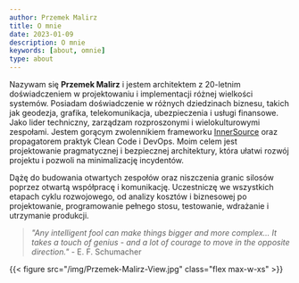 ```yaml
---
author: Przemek Malirz
title: O mnie
date: 2023-01-09
description: O mnie
keywords: [about, omnie]
type: about
---
```


Nazywam się **Przemek Malirz** i jestem architektem z 20-letnim doświadczeniem w projektowaniu i
implementacji różnej wielkości systemów. Posiadam doświadczenie w różnych dziedzinach biznesu,
takich jak geodezja, grafika, telekomunikacja, ubezpieczenia i usługi finansowe. Jako lider techniczny, zarządzam
rozproszonymi i wielokulturowymi zespołami. Jestem gorącym zwolennikiem
frameworku [InnerSource](https://innersourcecommons.org/ "InnerSource") oraz propagatorem
praktyk Clean Code i DevOps. Moim celem jest projektowanie pragmatycznej i bezpiecznej architektury, która ułatwi rozwój
projektu i pozwoli na minimalizację incydentów.

Dążę do budowania otwartych zespołów oraz niszczenia granic silosów poprzez otwartą współpracę i komunikację.
Uczestniczę we wszystkich etapach cyklu rozwojowego, od analizy kosztów i biznesowej po projektowanie, programowanie
pełnego stosu, testowanie, wdrażanie i utrzymanie produkcji.

> _"Any intelligent fool can make things bigger and more complex... It takes a touch of genius - and a lot of courage to
move in the opposite direction."_ - E. F. Schumacher

{{< figure src="/img/Przemek-Malirz-View.jpg" class="flex max-w-xs" >}}
